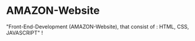 # AMAZON-Website
"Front-End-Development (AMAZON-Website), that consist of : HTML, CSS, JAVASCRIPT" !
